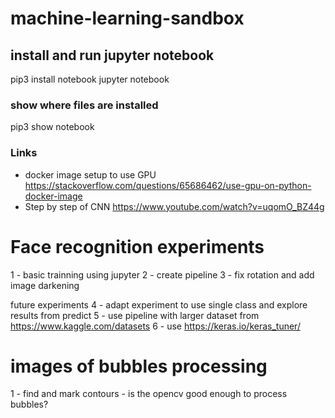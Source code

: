 # machine-learning-sandbox


## install and run jupyter notebook
pip3 install notebook
jupyter notebook

### show where files are installed
pip3 show notebook 

### Links  
- docker image setup to use GPU https://stackoverflow.com/questions/65686462/use-gpu-on-python-docker-image
- Step by step of CNN https://www.youtube.com/watch?v=uqomO_BZ44g

# Face recognition experiments 

1 - basic trainning using jupyter
2 - create pipeline 
3 - fix rotation and add image darkening

future experiments
4 - adapt experiment to use single class and explore results from predict
5 - use pipeline with larger dataset from https://www.kaggle.com/datasets
6 - use https://keras.io/keras_tuner/

# images of bubbles processing

1 - find and mark contours - is the opencv good enough to process bubbles?
